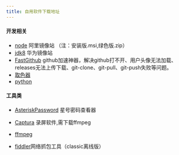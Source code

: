 ```yaml
---
title: 自用软件下载地址
---
```





#### 开发相关

- [node](https://registry.npmmirror.com/binary.html?path=node/) 阿里镜像站 （注：安装版.msi,绿色版.zip）
- [jdk8](https://repo.huaweicloud.com/java/jdk/8u202-b08/) 华为镜像站
- [FastGithub](https://wwf.lanzn.com/ieSlo1w2zjpa) github加速神器，解决github打不开、用户头像无法加载、releases无法上传下载、git-clone、git-pull、git-push失败等问题。
- [取色器](https://wwf.lanzn.com/iS0RW1w302ba)
- [python](https://mirrors.huaweicloud.com/python/3.12.3/python-3.12.3-amd64.exe)
#### 工具类
- [AsteriskPassword](https://wwf.lanzn.com/i3lza1w30cti) 星号密码查看器
- [Captura](https://github.com/MathewSachin/Captura/releases) 录屏软件,需下载ffmpeg
- [ffmpeg](https://ffmpeg.org/download.html)

- [fiddler](https://www.telerik.com/download/fiddler/fiddler4)网络抓包工具（classic离线版）